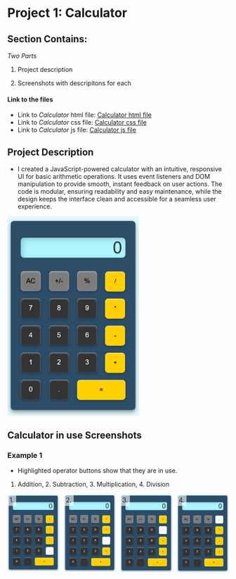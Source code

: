 # Project 1: Calculator 

## Section Contains:

*Two Parts*

1. Project description

2. Screenshots with descripitons for each

#### Link to the files

* Link to *Calculator* html file: [Calculator html file](index.html "html file")
* Link to *Calculator* css file: [Calculator css file](style.css "css file")
* Link to *Calculator* js file: [Calculator js file](function.js "js file")

## Project Description

* I created a JavaScript-powered calculator with an intuitive, responsive UI for basic arithmetic operations. It uses event listeners and DOM manipulation to provide smooth, instant feedback on user actions. The code is modular, ensuring readability and easy maintenance, while the design keeps the interface clean and accessible for a seamless user experience.

<img src="img/p1_calculator.PNG" alt="Calculator IMG 1" title="Calculator IMG 1" width="300" height="auto">

## Calculator in use Screenshots

### Example 1

* Highlighted operator buttons show that they are in use.
1. Addition, 2. Subtraction, 3. Multiplication, 4. Division

<div style="display: flex; gap: 10px; position: relative;">
  <div style="position: relative; display: inline-block;">
    <figcaption style="position: absolute; top: 0; left: 0; background-color: rgba(255, 255, 255, 0.6); padding: 5px;">1.</figcaption>
    <img src="img/p2_calculator.PNG" alt="Calculator IMG 2" title="Calculator IMG 2" width="200">
  </div>
  <div style="position: relative; display: inline-block;">
    <figcaption style="position: absolute; top: 0; left: 0; background-color: rgba(255, 255, 255, 0.6); padding: 5px;">2.</figcaption>
    <img src="img/p3_calculator.PNG" alt="Calculator IMG 3" title="Calculator IMG 3" width="200">
  </div>
  <div style="position: relative; display: inline-block;">
    <figcaption style="position: absolute; top: 0; left: 0; background-color: rgba(255, 255, 255, 0.6); padding: 5px;">3.</figcaption>
    <img src="img/p4_calculator.PNG" alt="Calculator IMG 4" title="Calculator IMG 4" width="200">
  </div>
  <div style="position: relative; display: inline-block;">
    <figcaption style="position: absolute; top: 0; left: 0; background-color: rgba(255, 255, 255, 0.6); padding: 5px;">4.</figcaption>
    <img src="img/p5_calculator.PNG" alt="Calculator IMG 5" title="Calculator IMG 5" width="200">
  </div>
</div>



